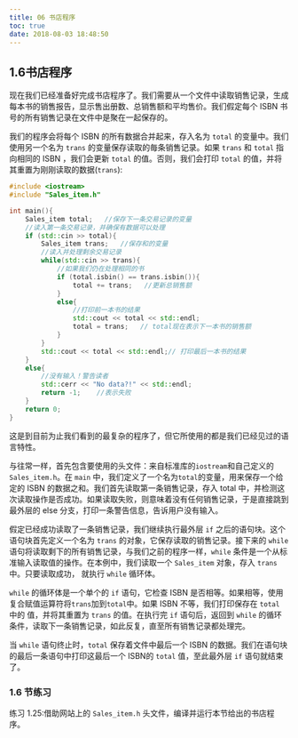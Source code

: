 ```yaml
---
title: 06 书店程序
toc: true
date: 2018-08-03 18:48:50
---
```


## 1.6书店程序

现在我们已经准备好完成书店程序了。我们需要从一个文件中读取销售记录，生成每本书的销售报告，显示售出册数、总销售额和平均售价。我们假定每个 ISBN 书号的所有销售记录在文件中是聚在一起保存的。

我们的程序会将每个 ISBN 的所有数据合并起来，存入名为 `total` 的变量中。我们使用另一个名为 `trans` 的变量保存读取的毎条销售记录。如果 `trans` 和 `total` 指向相同的 ISBN ，我们会更新 `total` 的值。否则，我们会打印 `total` 的值，并将其重置为刚刚读取的数据(`trans`):


```cpp
#include <iostream>
#include "Sales_item.h"

int main(){
    Sales_item total;   //保存下一条交易记录的变量
    //读入第一条交易记录，并确保有数据可以处理
    if (std::cin >> total){
        Sales_item trans;   //保存和的变量
        //读入并处理剩余交易记录
        while(std::cin >> trans){
            //如果我们仍在处理相同的书
            if (total.isbin() == trans.isbin()){
                total += trans;   //更新总销售额
            }
            else{
                //打印前一本书的结果
                std::cout << total << std::endl;
                total = trans;   // total现在表示下一本书的销售额
            }
        }
        std::cout << total << std::endl;// 打印最后一本书的结果
    }
    else{
        //没有输入！警告读者
        std::cerr << "No data?!" << std::endl;
        return -1;    //表示失败
    }
    return 0;
}
```


这是到目前为止我们看到的最复杂的程序了，但它所使用的都是我们已经见过的语言特性。

与往常一样，首先包含要使用的头文件：来自标准库的`iostream`和自己定义的 `Sales_item.h`。在 `main` 中，我们定义了一个名为`total`的变量，用来保存一个给定的 ISBN 的数据之和。我们首先读取第一条销售记录，存入 total 中，并检测这次读取操作是否成功。如果读取失败，则意味着没有任何销售记录，于是直接跳到最外层的 else 分支，打印一条警告信息，告诉用户没有输入。

假定已经成功读取了一条销售记录，我们继续执行最外层 `if` 之后的语句块。这个语句块首先定义一个名为 `trans` 的对象，它保存读取的销售记录。接下来的 `while` 语句将读取剩下的所有销售记录，与我们之前的程序一样，`while` 条件是一个从标准输入读取值的操作。在本例中，我们读取一个 `Sales_item` 对象，存入 `trans` 中。只要读取成功， 就执行 `while` 循环体。

`while` 的循环体是一个单个的 `if` 语句，它检查 ISBN 是否相等。如果相等，使用复合赋值运算符将`trans`加到`total`中。如果 ISBN 不等，我们打印保存在 `total` 中的 值，并将其重置为 `trans` 的值。在执行完 `if` 语句后，返回到 `while` 的循环条件，读取下一条销售记录，如此反复，直至所有销售记录都处理完。

当 `while` 语句终止时，`total` 保存着文件中最后一个 ISBN 的数据。我们在语句块 的最后一条语句中打印这最后一个 ISBN的 `total` 值，至此最外层 `if` 语句就结束了。


### 1.6 节练习

练习 1.25:借助网站上的 `Sales_item.h` 头文件，编译并运行本节给出的书店程序。
